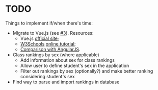 # TODO

Things to implement if/when there's time:

* Migrate to Vue.js (see [#3](https://github.com/gdsotirov/7klas/issues/3)). Resources:
  - Vue.js [official site](https://vuejs.org/);
  - [W3Schools](https://www.w3schools.com/) [online tutorial](https://www.w3schools.com/vue/);
  - [Comparison with AngularJS](https://v2.vuejs.org/v2/guide/comparison.html?redirect=true#AngularJS-Angular-1).
* Class rankings by sex (where applicable)
    * Add information about sex for class rankings
    * Allow user to define student's sex in the application
    * Filter out rankings by sex (optionally?) and make better ranking
    considering student's sex
* Find way to parse and import rankings in database
